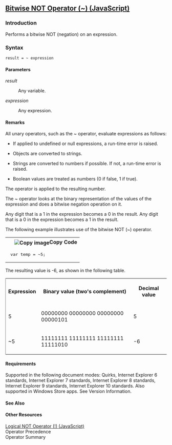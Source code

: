## [Bitwise NOT Operator (~) (JavaScript)](Bitwise-NOT-Operator.html)

### Introduction 

 Performs a bitwise NOT (negation) on an expression.

### Syntax 

```
result = ~ expression
```

#### Parameters 

<div id="sectionSection0" class="section" name="collapseableSection" style="" expanded="true">
  <dl class="authored">
    <dt>
      <i xmlns:util="util">result</i>
    </dt>
    <dd>
      <p xmlns:util="util">
        Any variable.
      </p>
    </dd>
    <dt>
      <i xmlns:util="util">expression</i>
    </dt>
    <dd>
      <p xmlns:util="util">
        Any expression.
      </p>
    </dd>
  </dl>
</div>

#### Remarks 

<div id="languageReferenceRemarksSection" class="section" name="collapseableSection" style="">
  <p xmlns:util="util">
    All unary operators, such as the <span sdata="langKeyword" value="~"><span class="keyword">~</span></span> operator, evaluate expressions as follows:
  </p>
  <ul xmlns:util="util">
    <li>
      <p>
        If applied to undefined or <span sdata="langKeyword" value="null"><span class="keyword">null</span></span> expressions, a run-time error is raised.
      </p>
    </li>
    <li>
      <p>
        Objects are converted to strings.
      </p>
    </li>
    <li>
      <p>
        Strings are converted to numbers if possible. If not, a run-time error is raised.
      </p>
    </li>
    <li>
      <p>
        Boolean values are treated as numbers (0 if false, 1 if true).
      </p>
    </li>
  </ul>
  <p xmlns:util="util">
    The operator is applied to the resulting number.
  </p>
  <p xmlns:util="util">
    The <span sdata="langKeyword" value="~"><span class="keyword">~</span></span> operator looks at the binary representation of the values of the expression and does a bitwise negation operation on
    it.
  </p>
  <p xmlns:util="util">
    Any digit that is a 1 in the expression becomes a 0 in the result. Any digit that is a 0 in the expression becomes a 1 in the result.
  </p>
  <p xmlns:util="util">
    The following example illustrates use of the bitwise NOT (~) operator.
  </p>
  <div class="code">
    <table width="100%" cellspacing="0" cellpadding="0">
      <tr>
        <th>
          &nbsp;
        </th>
        <th>
          <span class="copyCode" onclick="CopyCode(this)" onkeypress="CopyCode_CheckKey(this, event)" onmouseover="ChangeCopyCodeIcon(this)" onmouseout="ChangeCopyCodeIcon(this)" tabindex=
          "0"><img class="copyCodeImage" name="ccImage" align="absmiddle" alt="Copy image" title="Copy image" src="../icons/copycode.gif" />Copy Code</span>
        </th>
      </tr>
      <tr>
        <td colspan="2">
          <pre>
 var temp = ~5; 
</pre>
        </td>
      </tr>
    </table>
  </div>
  <p xmlns:util="util">
    The resulting value is -6, as shown in the following table.
  </p>
  <div class="caption"></div>
  <div class="tableSection">
    <table width="50%" cellspacing="2" cellpadding="5" frame="lhs">
      <tr>
        <th>
          <p xmlns:util="util">
            Expression
          </p>
        </th>
        <th>
          <p xmlns:util="util">
            Binary value (two's complement)
          </p>
        </th>
        <th>
          <p xmlns:util="util">
            Decimal value
          </p>
        </th>
      </tr>
      <tr>
        <td>
          <p xmlns:util="util">
            5
          </p>
        </td>
        <td>
          <p xmlns:util="util">
            00000000 00000000 00000000 00000101
          </p>
        </td>
        <td>
          <p xmlns:util="util">
            5
          </p>
        </td>
      </tr>
      <tr>
        <td>
          <p xmlns:util="util">
            ~5
          </p>
        </td>
        <td>
          <p xmlns:util="util">
            11111111 11111111 11111111 11111010
          </p>
        </td>
        <td>
          <p xmlns:util="util">
            -6
          </p>
        </td>
      </tr>
    </table>
  </div>
</div>

#### Requirements 

<div id="requirementsTitleSection" class="section" name="collapseableSection" style="">
  <p xmlns:util="util"></p>
  <p>
    Supported in the following document modes: Quirks, Internet Explorer 6 standards, Internet Explorer 7 standards, Internet Explorer 8 standards, Internet Explorer 9 standards, Internet Explorer 10
    standards. Also supported in Windows Store apps. See Version Information.
  </p>
</div>

#### See Also 

<div id="seeAlsoSection" class="section" name="collapseableSection" style="">
  <h4 class="subHeading">
    Other Resources
  </h4>
  <div class="seeAlsoStyle">
    <span sdata="link" xmlns:util="util"><a href="68c3dc71-ae95-4293-9155-67405846d71d.htm">Logical NOT Operator (!) (JavaScript)</a></span>
  </div>
  <div class="seeAlsoStyle">
    <span sdata="link" xmlns:util="util">Operator Precedence</span>
  </div>
  <div class="seeAlsoStyle">
    <span sdata="link" xmlns:util="util">Operator Summary</span>
  </div>
</div>

